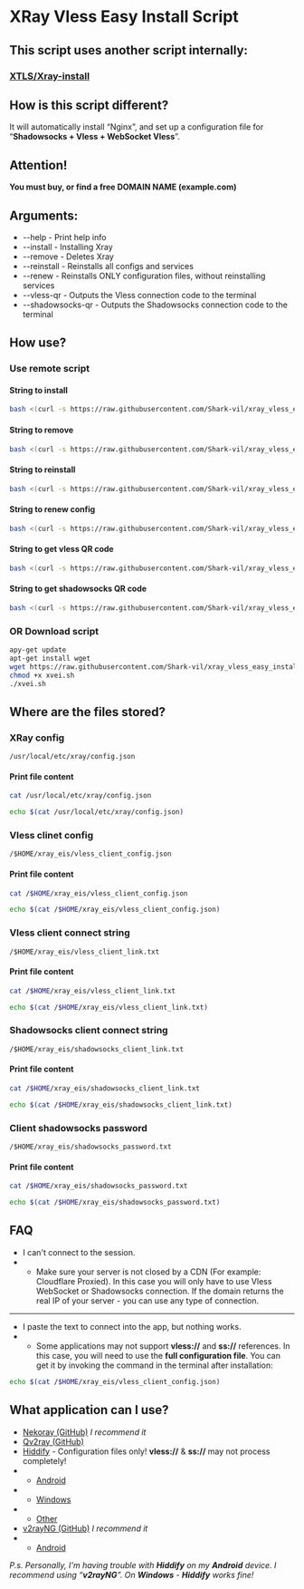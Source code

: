 # XRay Vless Easy Install Script

## This script uses another script internally:
### [XTLS/Xray-install](https://github.com/XTLS/Xray-install/raw/main/install-release.sh)

## How is this script different?
It will automatically install “Nginx”, and set up a configuration file for “**Shadowsocks + Vless + WebSocket Vless**”.

## Attention!
**You must buy, or find a free DOMAIN NAME (example.com)**

## Arguments:
* --help - Print help info
* --install - Installing Xray
* --remove - Deletes Xray
* --reinstall - Reinstalls all configs and services
* --renew - Reinstalls ONLY configuration files, without reinstalling services
* --vless-qr - Outputs the Vless connection code to the terminal
* --shadowsocks-qr - Outputs the Shadowsocks connection code to the terminal

## How use?

### Use remote script
#### String to install
```bash
bash <(curl -s https://raw.githubusercontent.com/Shark-vil/xray_vless_easy_install_script/master/xvei.sh) --install
```

#### String to remove
```bash
bash <(curl -s https://raw.githubusercontent.com/Shark-vil/xray_vless_easy_install_script/master/xvei.sh) --remove
```

#### String to reinstall
```bash
bash <(curl -s https://raw.githubusercontent.com/Shark-vil/xray_vless_easy_install_script/master/xvei.sh) --reinstall
```

#### String to renew config
```bash
bash <(curl -s https://raw.githubusercontent.com/Shark-vil/xray_vless_easy_install_script/master/xvei.sh) --renew
```

#### String to get vless QR code
```bash
bash <(curl -s https://raw.githubusercontent.com/Shark-vil/xray_vless_easy_install_script/master/xvei.sh) --vless-qr
```

#### String to get shadowsocks QR code
```bash
bash <(curl -s https://raw.githubusercontent.com/Shark-vil/xray_vless_easy_install_script/master/xvei.sh) --shadowsocks-qr
```

### OR Download script
```bash
apy-get update
apt-get install wget
wget https://raw.githubusercontent.com/Shark-vil/xray_vless_easy_install_script/master/xvei.sh
chmod +x xvei.sh
./xvei.sh
```

## Where are the files stored?

### XRay config
```
/usr/local/etc/xray/config.json
```

#### Print file content
```bash
cat /usr/local/etc/xray/config.json
```
```bash
echo $(cat /usr/local/etc/xray/config.json)
```

### Vless clinet config
```
/$HOME/xray_eis/vless_client_config.json
```

#### Print file content
```bash
cat /$HOME/xray_eis/vless_client_config.json
```
```bash
echo $(cat /$HOME/xray_eis/vless_client_config.json)
```

### Vless client connect string
```
/$HOME/xray_eis/vless_client_link.txt
```

#### Print file content
```bash
cat /$HOME/xray_eis/vless_client_link.txt
```
```bash
echo $(cat /$HOME/xray_eis/vless_client_link.txt)
```

### Shadowsocks client connect string
```
/$HOME/xray_eis/shadowsocks_client_link.txt
```

#### Print file content
```bash
cat /$HOME/xray_eis/shadowsocks_client_link.txt
```
```bash
echo $(cat /$HOME/xray_eis/shadowsocks_client_link.txt)
```

### Client shadowsocks password
```
/$HOME/xray_eis/shadowsocks_password.txt
```

#### Print file content
```bash
cat /$HOME/xray_eis/shadowsocks_password.txt
```
```bash
echo $(cat /$HOME/xray_eis/shadowsocks_password.txt)
```

## FAQ
* I can't connect to the session.
* * Make sure your server is not closed by a CDN (For example: Сloudflare Proxied). In this case you will only have to use Vless WebSocket or Shadowsocks connection. If the domain returns the real IP of your server - you can use any type of connection.
---
* I paste the text to connect into the app, but nothing works.
* * Some applications may not support **vless://** and **ss://** references. In this case, you will need to use the **full configuration file**. You can get it by invoking the command in the terminal after installation:
```bash
echo $(cat /$HOME/xray_eis/vless_client_config.json)
```

## What application can I use?
* [Nekoray (GitHub)](https://github.com/MatsuriDayo/nekoray/releases/latest) *I recommend it*
* [Qv2ray (GitHub)](https://github.com/Qv2ray/Qv2ray/releases/latest)
* [Hiddify](https://hiddify.com/) - Configuration files only! **vless://** & **ss://** may not process completely!
* * [Android](https://play.google.com/store/apps/details?id=app.hiddify.com)
* * [Windows](https://apps.microsoft.com/detail/9pdfnl3qv2s5)
* * [Other](https://app.hiddify.com/)
* [v2rayNG (GitHub)](https://github.com/2dust/v2rayNG/releases/latest) *I recommend it*
* * [Android](https://play.google.com/store/apps/details?id=com.v2ray.ang)

*P.s. Personally, I'm having trouble with **Hiddify** on my **Android** device. I recommend using “**v2rayNG**”. On **Windows** - **Hiddify** works fine!*